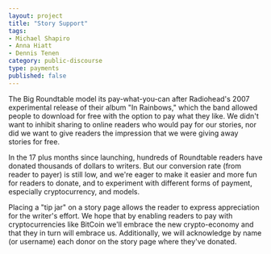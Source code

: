 ```yaml
---
layout: project
title: "Story Support"
tags:
- Michael Shapiro
- Anna Hiatt
- Dennis Tenen
category: public-discourse
type: payments
published: false
---
```


The Big Roundtable model its pay-what-you-can after Radiohead's 2007 experimental release of their album "In Rainbows," which the band allowed people to download for free with the option to pay what they like. We didn't want to inhibit sharing to online readers who would pay for our stories, nor did we want to give readers the impression that we were giving away stories for free.

In the 17 plus months since launching, hundreds of Roundtable readers have donated thousands of dollars to writers. But our conversion rate (from reader to payer) is still low, and we're eager to make it easier and more fun for readers to donate, and to experiment with different forms of payment, especially cryptocurrency, and models.

Placing a "tip jar" on a story page allows the reader to express appreciation for the writer's effort. We hope that by enabling readers to pay with cryptocurrencies like BitCoin we'll embrace the new crypto-economy and that they in turn will embrace us. Additionally, we will acknowledge by name (or username) each donor on the story page where they've donated.
